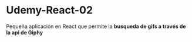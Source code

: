 # Udemy-React-02

Pequeña aplicación en React que permite la **busqueda de gifs a través de la api de Giphy**
